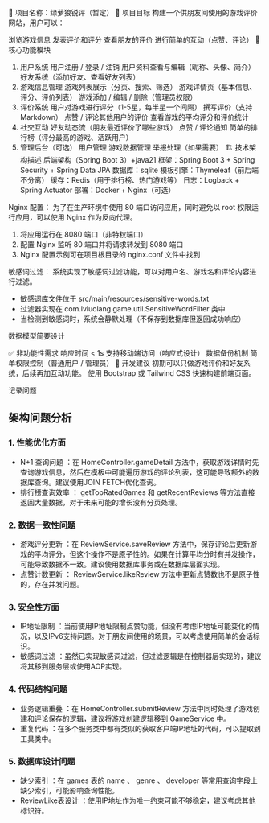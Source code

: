 🧾 项目名称：绿萝狼锐评（暂定）
🎯 项目目标
构建一个供朋友间使用的游戏评价网站，用户可以：

浏览游戏信息
发表评价和评分
查看朋友的评价
进行简单的互动（点赞、评论）
📌 核心功能模块
1. 用户系统
用户注册 / 登录 / 注销
用户资料查看与编辑（昵称、头像、简介）
好友系统（添加好友、查看好友列表）
2. 游戏信息管理
游戏列表展示（分页、搜索、筛选）
游戏详情页（基本信息、评分、评价列表）
游戏添加 / 编辑 / 删除（管理员权限）
3. 评价系统
用户对游戏进行评分（1-5星，每半星一个间隔）
撰写评价（支持 Markdown）
点赞 / 评论其他用户的评价
查看游戏的平均评分和评价统计
4. 社交互动
好友动态流（朋友最近评价了哪些游戏）
点赞 / 评论通知
简单的排行榜（评分最高的游戏、活跃用户）
5. 管理后台（可选）
用户管理
游戏数据管理
举报处理（如果需要）
🏗️ 技术架构描述
后端架构（Spring Boot 3）+java21
框架：Spring Boot 3 + Spring Security + Spring Data JPA
数据库：sqlite
模板引擎：Thymeleaf（前后端不分离）
缓存：Redis（用于排行榜、热门游戏等）
日志：Logback + Spring Actuator
部署：Docker + Nginx（可选）

Nginx 配置：
为了在生产环境中使用 80 端口访问应用，同时避免以 root 权限运行应用，可以使用 Nginx 作为反向代理。
1. 将应用运行在 8080 端口（非特权端口）
2. 配置 Nginx 监听 80 端口并将请求转发到 8080 端口
3. Nginx 配置示例可在项目根目录的 nginx.conf 文件中找到

敏感词过滤：
系统实现了敏感词过滤功能，可以对用户名、游戏名和评论内容进行过滤。
- 敏感词库文件位于 src/main/resources/sensitive-words.txt
- 过滤器实现在 com.lvluolang.game.util.SensitiveWordFilter 类中
- 当检测到敏感词时，系统会静默处理（不保存到数据库但返回成功响应）

数据模型简要设计

✅ 非功能性需求
响应时间 < 1s
支持移动端访问（响应式设计）
数据备份机制
简单权限控制（普通用户 / 管理员）
🚀 开发建议
初期可以只做游戏评价和好友系统，后续再加互动功能。
使用 Bootstrap 或 Tailwind CSS 快速构建前端页面。

记录问题
## 架构问题分析
### 1. 性能优化方面
- N+1 查询问题 ：在 HomeController.gameDetail 方法中，获取游戏详情时先查询游戏信息，然后在模板中可能遍历游戏的评论列表，这可能导致额外的数据库查询。建议使用JOIN FETCH优化查询。
- 排行榜查询效率 ： getTopRatedGames 和 getRecentReviews 等方法直接返回大量数据，对于未来可能的增长没有分页处理。
### 2. 数据一致性问题
- 游戏评分更新 ：在 ReviewService.saveReview 方法中，保存评论后更新游戏的平均评分，但这个操作不是原子性的。如果在计算平均分时有并发操作，可能导致数据不一致。建议使用数据库事务或在数据库层面实现。
- 点赞计数更新 ： ReviewService.likeReview 方法中更新点赞数也不是原子性的，存在并发问题。
### 3. 安全性方面
- IP地址限制 ：当前使用IP地址限制点赞功能，但没有考虑IP地址可能变化的情况，以及IPv6支持问题。对于朋友间使用的场景，可以考虑使用简单的会话标识。
- 敏感词过滤 ：虽然已实现敏感词过滤，但过滤逻辑是在控制器层实现的，建议将其移到服务层或使用AOP实现。
### 4. 代码结构问题
- 业务逻辑重叠 ：在 HomeController.submitReview 方法中同时处理了游戏创建和评论保存的逻辑，建议将游戏创建逻辑移到 GameService 中。
- 重复代码 ：在多个服务类中都有类似的获取客户端IP地址的代码，可以提取到工具类中。
### 5. 数据库设计问题
- 缺少索引 ：在 games 表的 name 、 genre 、 developer 等常用查询字段上缺少索引，可能影响查询性能。
- ReviewLike表设计 ：使用IP地址作为唯一约束可能不够稳定，建议考虑其他标识符。